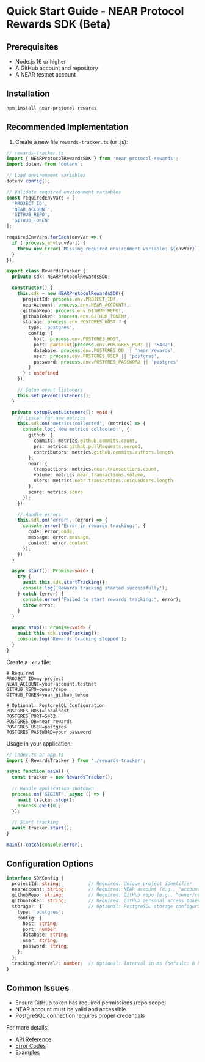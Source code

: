 # Quick Start Guide - NEAR Protocol Rewards SDK (Beta)

## Prerequisites

- Node.js 16 or higher
- A GitHub account and repository
- A NEAR testnet account

## Installation

```bash
npm install near-protocol-rewards
```

## Recommended Implementation

1. Create a new file `rewards-tracker.ts` (or .js):

```typescript
// rewards-tracker.ts
import { NEARProtocolRewardsSDK } from 'near-protocol-rewards';
import dotenv from 'dotenv';

// Load environment variables
dotenv.config();

// Validate required environment variables
const requiredEnvVars = [
  'PROJECT_ID',
  'NEAR_ACCOUNT',
  'GITHUB_REPO',
  'GITHUB_TOKEN'
];

requiredEnvVars.forEach(envVar => {
  if (!process.env[envVar]) {
    throw new Error(`Missing required environment variable: ${envVar}`);
  }
});

export class RewardsTracker {
  private sdk: NEARProtocolRewardsSDK;

  constructor() {
    this.sdk = new NEARProtocolRewardsSDK({
      projectId: process.env.PROJECT_ID!,
      nearAccount: process.env.NEAR_ACCOUNT!,
      githubRepo: process.env.GITHUB_REPO!,
      githubToken: process.env.GITHUB_TOKEN!,
      storage: process.env.POSTGRES_HOST ? {
        type: 'postgres',
        config: {
          host: process.env.POSTGRES_HOST,
          port: parseInt(process.env.POSTGRES_PORT || '5432'),
          database: process.env.POSTGRES_DB || 'near_rewards',
          user: process.env.POSTGRES_USER || 'postgres',
          password: process.env.POSTGRES_PASSWORD || 'postgres'
        }
      } : undefined
    });

    // Setup event listeners
    this.setupEventListeners();
  }

  private setupEventListeners(): void {
    // Listen for new metrics
    this.sdk.on('metrics:collected', (metrics) => {
      console.log('New metrics collected:', {
        github: {
          commits: metrics.github.commits.count,
          prs: metrics.github.pullRequests.merged,
          contributors: metrics.github.commits.authors.length
        },
        near: {
          transactions: metrics.near.transactions.count,
          volume: metrics.near.transactions.volume,
          users: metrics.near.transactions.uniqueUsers.length
        },
        score: metrics.score
      });
    });

    // Handle errors
    this.sdk.on('error', (error) => {
      console.error('Error in rewards tracking:', {
        code: error.code,
        message: error.message,
        context: error.context
      });
    });
  }

  async start(): Promise<void> {
    try {
      await this.sdk.startTracking();
      console.log('Rewards tracking started successfully');
    } catch (error) {
      console.error('Failed to start rewards tracking:', error);
      throw error;
    }
  }

  async stop(): Promise<void> {
    await this.sdk.stopTracking();
    console.log('Rewards tracking stopped');
  }
}
```

Create a `.env` file:

```env
# Required
PROJECT_ID=my-project
NEAR_ACCOUNT=your-account.testnet
GITHUB_REPO=owner/repo
GITHUB_TOKEN=your_github_token

# Optional: PostgreSQL Configuration
POSTGRES_HOST=localhost
POSTGRES_PORT=5432
POSTGRES_DB=near_rewards
POSTGRES_USER=postgres
POSTGRES_PASSWORD=your_password
```

Usage in your application:

```typescript
// index.ts or app.ts
import { RewardsTracker } from './rewards-tracker';

async function main() {
  const tracker = new RewardsTracker();
  
  // Handle application shutdown
  process.on('SIGINT', async () => {
    await tracker.stop();
    process.exit(0);
  });

  // Start tracking
  await tracker.start();
}

main().catch(console.error);
```

## Configuration Options

```typescript
interface SDKConfig {
  projectId: string;          // Required: Unique project identifier
  nearAccount: string;        // Required: NEAR account (e.g., "account.testnet")
  githubRepo: string;         // Required: GitHub repo (e.g., "owner/repo")
  githubToken: string;        // Required: GitHub personal access token
  storage?: {                 // Optional: PostgreSQL storage configuration
    type: 'postgres';
    config: {
      host: string;
      port: number;
      database: string;
      user: string;
      password: string;
    };
  };
  trackingInterval?: number;  // Optional: Interval in ms (default: 6 hours)
}
```

## Common Issues

- Ensure GitHub token has required permissions (repo scope)
- NEAR account must be valid and accessible
- PostgreSQL connection requires proper credentials

For more details:

- [API Reference](./api-reference.md)
- [Error Codes](./api-reference.md#error-codes)
- [Examples](../examples/)
